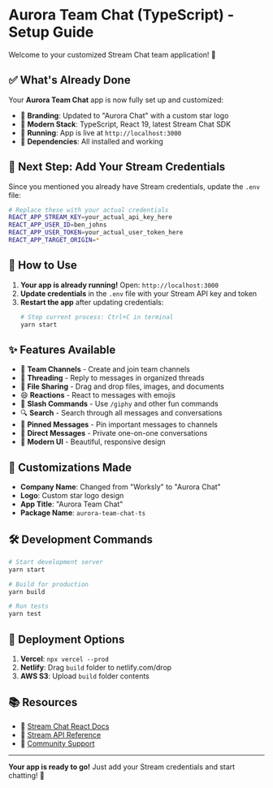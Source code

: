 # Aurora Team Chat (TypeScript) - Setup Guide

Welcome to your customized Stream Chat team application! 🚀

## ✅ What's Already Done

Your **Aurora Team Chat** app is now fully set up and customized:

- 🎨 **Branding**: Updated to "Aurora Chat" with a custom star logo
- 🎯 **Modern Stack**: TypeScript, React 19, latest Stream Chat SDK
- 🏃 **Running**: App is live at `http://localhost:3000`
- 🔧 **Dependencies**: All installed and working

## 🔑 Next Step: Add Your Stream Credentials

Since you mentioned you already have Stream credentials, update the `.env` file:

```bash
# Replace these with your actual credentials
REACT_APP_STREAM_KEY=your_actual_api_key_here
REACT_APP_USER_ID=ben_johns
REACT_APP_USER_TOKEN=your_actual_user_token_here
REACT_APP_TARGET_ORIGIN=*
```

## 🚀 How to Use

1. **Your app is already running!** Open: `http://localhost:3000`
2. **Update credentials** in the `.env` file with your Stream API key and token
3. **Restart the app** after updating credentials:
   ```bash
   # Stop current process: Ctrl+C in terminal
   yarn start
   ```

## ✨ Features Available

- 💬 **Team Channels** - Create and join team channels
- 🧵 **Threading** - Reply to messages in organized threads  
- 📎 **File Sharing** - Drag and drop files, images, and documents
- 😄 **Reactions** - React to messages with emojis
- 🎯 **Slash Commands** - Use `/giphy` and other fun commands
- 🔍 **Search** - Search through all messages and conversations
- 📌 **Pinned Messages** - Pin important messages to channels
- 👥 **Direct Messages** - Private one-on-one conversations
- 🎨 **Modern UI** - Beautiful, responsive design

## 🎨 Customizations Made

- **Company Name**: Changed from "Worksly" to "Aurora Chat"
- **Logo**: Custom star logo design
- **App Title**: "Aurora Team Chat" 
- **Package Name**: `aurora-team-chat-ts`

## 🛠 Development Commands

```bash
# Start development server
yarn start

# Build for production
yarn build

# Run tests
yarn test
```

## 🚀 Deployment Options

1. **Vercel**: `npx vercel --prod`
2. **Netlify**: Drag `build` folder to netlify.com/drop  
3. **AWS S3**: Upload `build` folder contents

## 📚 Resources

- 📖 [Stream Chat React Docs](https://getstream.io/chat/docs/react/)
- 🎯 [Stream API Reference](https://getstream.io/chat/docs/rest/)
- 💬 [Community Support](https://github.com/GetStream/stream-chat-react)

---

**Your app is ready to go!** Just add your Stream credentials and start chatting! 🎉
